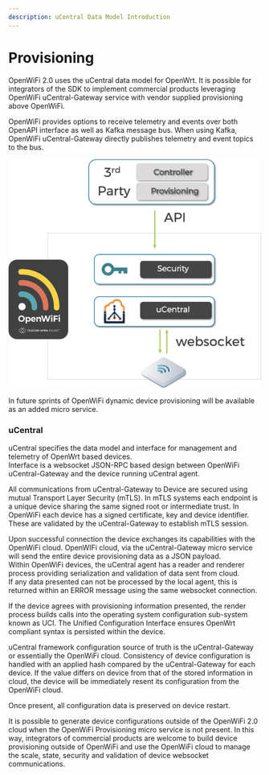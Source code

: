 ```yaml
---
description: uCentral Data Model Introduction
---
```


# Provisioning

OpenWiFi 2.0 uses the uCentral data model for OpenWrt. It is possible for integrators of the SDK to implement commercial products leveraging OpenWiFi uCentral-Gateway service with vendor supplied provisioning above OpenWiFi. 

OpenWiFi provides options to receive telemetry and events over both OpenAPI interface as well as Kafka message bus. When using Kafka, OpenWiFi uCentral-Gateway directly publishes telemetry and event topics to the bus.

![3rd Party Minimum SDK Use](../../.gitbook/assets/image%20%2826%29.png)

In future sprints of OpenWiFi dynamic device provisioning will be available as an added micro service. 

### uCentral

uCentral specifies the data model and interface for management and telemetry of OpenWrt based devices.   
Interface is a websocket JSON-RPC based design between OpenWiFi uCentral-Gateway and the device running uCentral agent.

  
All communications from uCentral-Gateway to Device are secured using mutual Transport Layer Security \(mTLS\). In mTLS systems each endpoint is a unique device sharing the same signed root or intermediate trust. In OpenWiFi each device has a signed certificate, key and device identifier. These are validated by the uCentral-Gateway to establish mTLS session. 

Upon successful connection the device exchanges its capabilities with the OpenWiFi cloud. OpenWIFi cloud, via the uCentral-Gateway micro service will send the entire device provisioning data as a JSON payload.   
Within OpenWiFi devices, the uCentral agent has a reader and renderer process providing serialization and validation of data sent from cloud.   
If any data presented can not be processed by the local agent, this is returned within an ERROR message using the same websocket connection. 

  
If the device agrees with provisioning information presented, the render process builds calls into the operating system configuration sub-system known as UCI. The Unified Configuration Interface ensures OpenWrt compliant syntax is persisted within the device. 

uCentral framework configuration source of truth is the uCentral-Gateway or essentially the OpenWiFi cloud. Consistency of device configuration is handled with an applied hash compared by the uCentral-Gateway for each device. If the value differs on device from that of the stored information in cloud, the device will be immediately resent its configuration from the OpenWiFi cloud. 

Once present, all configuration data is preserved on device restart.

It is possible to generate device configurations outside of the OpenWiFi 2.0 cloud when the OpenWiFi Provisioning micro service is not present. In this way, integrators of commercial products are welcome to build device provisioning outside of OpenWiFi and use the OpenWiFi cloud to manage the scale, state, security and validation of device websocket communications. 

